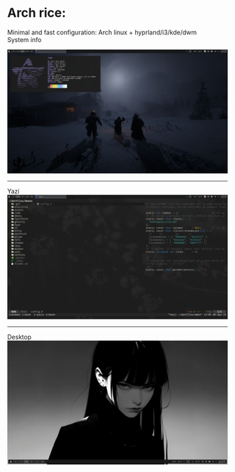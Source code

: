 # Arch rice:
Minimal and fast configuration: Arch linux + hyprland/i3/kde/dwm
<br>
System info
<div style="text-align: center;">
  <img src="assets/neofetch.png" alt="neofetch" />
</div>
<hr>
Yazi
<div style="text-align: center;">
  <img src="assets/yazi.png" alt="yazishowcase" />
</div>
<hr>
Desktop
<div style="text-align: center;">
  <img src="assets/desktop.png" alt="desktop" />
</div>